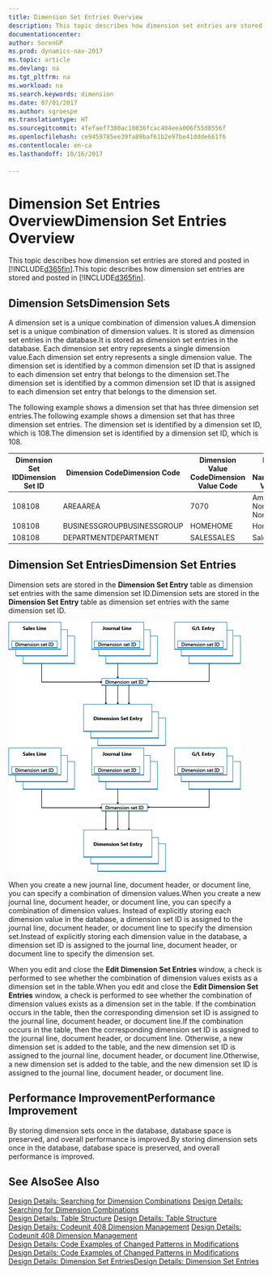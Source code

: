 ```yaml
---
title: Dimension Set Entries Overview
description: This topic describes how dimension set entries are stored and posted in [!INCLUDE[d365fin](includes/d365fin_md.md)].
documentationcenter: 
author: SorenGP
ms.prod: dynamics-nav-2017
ms.topic: article
ms.devlang: na
ms.tgt_pltfrm: na
ms.workload: na
ms.search.keywords: dimension
ms.date: 07/01/2017
ms.author: sgroespe
ms.translationtype: HT
ms.sourcegitcommit: 4fefaef7380ac10836fcac404eea006f55d8556f
ms.openlocfilehash: ce9459785ee39fa89baf61b2e97be41ddde661f6
ms.contentlocale: en-ca
ms.lasthandoff: 10/16/2017

---
```

# <a name="dimension-set-entries-overview"></a><span data-ttu-id="149f8-103">Dimension Set Entries Overview</span><span class="sxs-lookup"><span data-stu-id="149f8-103">Dimension Set Entries Overview</span></span>
<span data-ttu-id="149f8-104">This topic describes how dimension set entries are stored and posted in [!INCLUDE[d365fin](includes/d365fin_md.md)].</span><span class="sxs-lookup"><span data-stu-id="149f8-104">This topic describes how dimension set entries are stored and posted in [!INCLUDE[d365fin](includes/d365fin_md.md)].</span></span>  
  
## <a name="dimension-sets"></a><span data-ttu-id="149f8-105">Dimension Sets</span><span class="sxs-lookup"><span data-stu-id="149f8-105">Dimension Sets</span></span>  
<span data-ttu-id="149f8-106">A dimension set is a unique combination of dimension values.</span><span class="sxs-lookup"><span data-stu-id="149f8-106">A dimension set is a unique combination of dimension values.</span></span> <span data-ttu-id="149f8-107">It is stored as dimension set entries in the database.</span><span class="sxs-lookup"><span data-stu-id="149f8-107">It is stored as dimension set entries in the database.</span></span> <span data-ttu-id="149f8-108">Each dimension set entry represents a single dimension value.</span><span class="sxs-lookup"><span data-stu-id="149f8-108">Each dimension set entry represents a single dimension value.</span></span> <span data-ttu-id="149f8-109">The dimension set is identified by a common dimension set ID that is assigned to each dimension set entry that belongs to the dimension set.</span><span class="sxs-lookup"><span data-stu-id="149f8-109">The dimension set is identified by a common dimension set ID that is assigned to each dimension set entry that belongs to the dimension set.</span></span>  
  
<span data-ttu-id="149f8-110">The following example shows a dimension set that has three dimension set entries.</span><span class="sxs-lookup"><span data-stu-id="149f8-110">The following example shows a dimension set that has three dimension set entries.</span></span> <span data-ttu-id="149f8-111">The dimension set is identified by a dimension set ID, which is 108.</span><span class="sxs-lookup"><span data-stu-id="149f8-111">The dimension set is identified by a dimension set ID, which is 108.</span></span>  
  
|<span data-ttu-id="149f8-112">Dimension Set ID</span><span class="sxs-lookup"><span data-stu-id="149f8-112">Dimension Set ID</span></span>|<span data-ttu-id="149f8-113">Dimension Code</span><span class="sxs-lookup"><span data-stu-id="149f8-113">Dimension Code</span></span>|<span data-ttu-id="149f8-114">Dimension Value Code</span><span class="sxs-lookup"><span data-stu-id="149f8-114">Dimension Value Code</span></span>|<span data-ttu-id="149f8-115">Dimension Value Name</span><span class="sxs-lookup"><span data-stu-id="149f8-115">Dimension Value Name</span></span>|  
|----------------------|--------------------|--------------------------|--------------------------|  
|<span data-ttu-id="149f8-116">108</span><span class="sxs-lookup"><span data-stu-id="149f8-116">108</span></span>|<span data-ttu-id="149f8-117">AREA</span><span class="sxs-lookup"><span data-stu-id="149f8-117">AREA</span></span>|<span data-ttu-id="149f8-118">70</span><span class="sxs-lookup"><span data-stu-id="149f8-118">70</span></span>|<span data-ttu-id="149f8-119">America North</span><span class="sxs-lookup"><span data-stu-id="149f8-119">America North</span></span>|  
|<span data-ttu-id="149f8-120">108</span><span class="sxs-lookup"><span data-stu-id="149f8-120">108</span></span>|<span data-ttu-id="149f8-121">BUSINESSGROUP</span><span class="sxs-lookup"><span data-stu-id="149f8-121">BUSINESSGROUP</span></span>|<span data-ttu-id="149f8-122">HOME</span><span class="sxs-lookup"><span data-stu-id="149f8-122">HOME</span></span>|<span data-ttu-id="149f8-123">Home</span><span class="sxs-lookup"><span data-stu-id="149f8-123">Home</span></span>|  
|<span data-ttu-id="149f8-124">108</span><span class="sxs-lookup"><span data-stu-id="149f8-124">108</span></span>|<span data-ttu-id="149f8-125">DEPARTMENT</span><span class="sxs-lookup"><span data-stu-id="149f8-125">DEPARTMENT</span></span>|<span data-ttu-id="149f8-126">SALES</span><span class="sxs-lookup"><span data-stu-id="149f8-126">SALES</span></span>|<span data-ttu-id="149f8-127">Sales</span><span class="sxs-lookup"><span data-stu-id="149f8-127">Sales</span></span>|  
  
## <a name="dimension-set-entries"></a><span data-ttu-id="149f8-128">Dimension Set Entries</span><span class="sxs-lookup"><span data-stu-id="149f8-128">Dimension Set Entries</span></span>  
<span data-ttu-id="149f8-129">Dimension sets are stored in the **Dimension Set Entry** table as dimension set entries with the same dimension set ID.</span><span class="sxs-lookup"><span data-stu-id="149f8-129">Dimension sets are stored in the **Dimension Set Entry** table as dimension set entries with the same dimension set ID.</span></span>  
  
<span data-ttu-id="149f8-130">![Dimension Entry overview](media/dimensionentrynav7.png "DimensionEntryNAV7")</span><span class="sxs-lookup"><span data-stu-id="149f8-130">![Dimension Entry overview](media/dimensionentrynav7.png "DimensionEntryNAV7")</span></span>  
  
<span data-ttu-id="149f8-131">When you create a new journal line, document header, or document line, you can specify a combination of dimension values.</span><span class="sxs-lookup"><span data-stu-id="149f8-131">When you create a new journal line, document header, or document line, you can specify a combination of dimension values.</span></span> <span data-ttu-id="149f8-132">Instead of explicitly storing each dimension value in the database, a dimension set ID is assigned to the journal line, document header, or document line to specify the dimension set.</span><span class="sxs-lookup"><span data-stu-id="149f8-132">Instead of explicitly storing each dimension value in the database, a dimension set ID is assigned to the journal line, document header, or document line to specify the dimension set.</span></span>  
  
<span data-ttu-id="149f8-133">When you edit and close the **Edit Dimension Set Entries** window, a check is performed to see whether the combination of dimension values exists as a dimension set in the table.</span><span class="sxs-lookup"><span data-stu-id="149f8-133">When you edit and close the **Edit Dimension Set Entries** window, a check is performed to see whether the combination of dimension values exists as a dimension set in the table.</span></span> <span data-ttu-id="149f8-134">If the combination occurs in the table, then the corresponding dimension set ID is assigned to the journal line, document header, or document line.</span><span class="sxs-lookup"><span data-stu-id="149f8-134">If the combination occurs in the table, then the corresponding dimension set ID is assigned to the journal line, document header, or document line.</span></span> <span data-ttu-id="149f8-135">Otherwise, a new dimension set is added to the table, and the new dimension set ID is assigned to the journal line, document header, or document line.</span><span class="sxs-lookup"><span data-stu-id="149f8-135">Otherwise, a new dimension set is added to the table, and the new dimension set ID is assigned to the journal line, document header, or document line.</span></span>  
  
## <a name="performance-improvement"></a><span data-ttu-id="149f8-136">Performance Improvement</span><span class="sxs-lookup"><span data-stu-id="149f8-136">Performance Improvement</span></span>  
<span data-ttu-id="149f8-137">By storing dimension sets once in the database, database space is preserved, and overall performance is improved.</span><span class="sxs-lookup"><span data-stu-id="149f8-137">By storing dimension sets once in the database, database space is preserved, and overall performance is improved.</span></span>  
  
## <a name="see-also"></a><span data-ttu-id="149f8-138">See Also</span><span class="sxs-lookup"><span data-stu-id="149f8-138">See Also</span></span>  
<span data-ttu-id="149f8-139">[Design Details: Searching for Dimension Combinations](design-details-searching-for-dimension-combinations.md) </span><span class="sxs-lookup"><span data-stu-id="149f8-139">[Design Details: Searching for Dimension Combinations](design-details-searching-for-dimension-combinations.md) </span></span>  
<span data-ttu-id="149f8-140">[Design Details: Table Structure](design-details-table-structure.md) </span><span class="sxs-lookup"><span data-stu-id="149f8-140">[Design Details: Table Structure](design-details-table-structure.md) </span></span>  
<span data-ttu-id="149f8-141">[Design Details: Codeunit 408 Dimension Management](design-details-codeunit-408-dimension-management.md) </span><span class="sxs-lookup"><span data-stu-id="149f8-141">[Design Details: Codeunit 408 Dimension Management](design-details-codeunit-408-dimension-management.md) </span></span>  
<span data-ttu-id="149f8-142">[Design Details: Code Examples of Changed Patterns in Modifications](design-details-code-examples-of-changed-patterns-in-modifications.md) </span><span class="sxs-lookup"><span data-stu-id="149f8-142">[Design Details: Code Examples of Changed Patterns in Modifications](design-details-code-examples-of-changed-patterns-in-modifications.md) </span></span>  
[<span data-ttu-id="149f8-143">Design Details: Dimension Set Entries</span><span class="sxs-lookup"><span data-stu-id="149f8-143">Design Details: Dimension Set Entries</span></span>](design-details-dimension-set-entries.md)   

